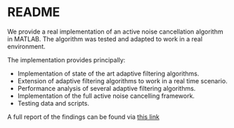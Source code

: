 # README #

We provide a real implementation of an active noise cancellation algorithm in MATLAB.
The algorithm was tested and adapted to work in a real environment. 

The implementation provides principally: 

 * Implementation of state of the art adaptive filtering algorithms. 
 * Extension of adaptive filtering algorithms to work in a real time scenario.
 * Performance analysis of several adaptive filtering algorithms.
 * Implementation of the full active noise cancelling framework. 
 * Testing data and scripts.

A full report of the findings can be found via [this link](https://drive.google.com/file/d/0B9xjuFiZNvo4dlBZenc2MnBrNGs/view?usp=sharing)